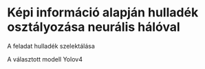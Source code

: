# Képi információ alapján hulladék osztályozása neurális hálóval
A feladat hulladék szelektálása

A választott modell Yolov4
